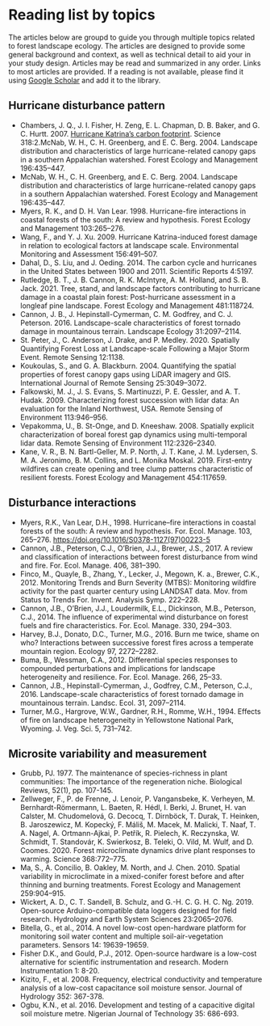 # Reading list by topics

The articles below are groupd to guide you through multiple topics related to forest landscape ecology. The articles are designed to provide some general background and context, as well as technical detail to aid your in your study design. Articles may be read and summarized in any order. Links to most articles are provided. If a reading is not available, please find it using [Google Scholar](scholar.google.com) and add it to the library.

## Hurricane disturbance pattern
- Chambers, J. Q., J. I. Fisher, H. Zeng, E. L. Chapman, D. B. Baker, and G. C. Hurtt. 2007. [Hurricane Katrina’s carbon footprint](../libray/Chambers%20et%20al.%20-%202007%20-%20Hurricane%20Katrina's%20carbon%20footprint.pdf). Science 318:2.McNab, W. H., C. H. Greenberg, and E. C. Berg. 2004. Landscape distribution and characteristics of large hurricane-related canopy gaps in a southern Appalachian watershed. Forest Ecology and Management 196:435–447.
- McNab, W. H., C. H. Greenberg, and E. C. Berg. 2004. Landscape distribution and characteristics of large hurricane-related canopy gaps in a southern Appalachian watershed. Forest Ecology and Management 196:435–447.
- Myers, R. K., and D. H. Van Lear. 1998. Hurricane-fire interactions in coastal forests of the south: A review and hypothesis. Forest Ecology and Management 103:265–276.
- Wang, F., and Y. J. Xu. 2009. Hurricane Katrina-induced forest damage in relation to ecological factors at landscape scale. Environmental Monitoring and Assessment 156:491–507.
- Dahal, D., S. Liu, and J. Oeding. 2014. The carbon cycle and hurricanes in the United States between 1900 and 2011. Scientific Reports 4:5197.
- Rutledge, B. T., J. B. Cannon, R. K. McIntyre, A. M. Holland, and S. B. Jack. 2021. Tree, stand, and landscape factors contributing to hurricane damage in a coastal plain forest: Post-hurricane assessment in a longleaf pine landscape. Forest Ecology and Management 481:118724.
- Cannon, J. B., J. Hepinstall-Cymerman, C. M. Godfrey, and C. J. Peterson. 2016. Landscape-scale characteristics of forest tornado damage in mountainous terrain. Landscape Ecology 31:2097–2114.
- St. Peter, J., C. Anderson, J. Drake, and P. Medley. 2020. Spatially Quantifying Forest Loss at Landscape-scale Following a Major Storm Event. Remote Sensing 12:1138.
- Koukoulas, S., and G. A. Blackburn. 2004. Quantifying the spatial properties of forest canopy gaps using LiDAR imagery and GIS. International Journal of Remote Sensing 25:3049–3072.
- Falkowski, M. J., J. S. Evans, S. Martinuzzi, P. E. Gessler, and A. T. Hudak. 2009. Characterizing forest succession with lidar data: An evaluation for the Inland Northwest, USA. Remote Sensing of Environment 113:946–956.
- Vepakomma, U., B. St-Onge, and D. Kneeshaw. 2008. Spatially explicit characterization of boreal forest gap dynamics using multi-temporal lidar data. Remote Sensing of Environment 112:2326–2340.
- Kane, V. R., B. N. Bartl-Geller, M. P. North, J. T. Kane, J. M. Lydersen, S. M. A. Jeronimo, B. M. Collins, and L. Monika Moskal. 2019. First-entry wildfires can create opening and tree clump patterns characteristic of resilient forests. Forest Ecology and Management 454:117659.

## Disturbance interactions 

- Myers, R.K., Van Lear, D.H., 1998. Hurricane–fire interactions in coastal forests of the south: A review and hypothesis. For. Ecol. Manage. 103, 265–276. https://doi.org/10.1016/S0378-1127(97)00223-5
- Cannon, J.B., Peterson, C.J., O’Brien, J.J., Brewer, J.S., 2017. A review and classification of interactions between forest disturbance from wind and fire. For. Ecol. Manage. 406, 381–390.
- Finco, M., Quayle, B., Zhang, Y., Lecker, J., Megown, K. a., Brewer, C.K., 2012. Monitoring Trends and Burn Severity (MTBS): Monitoring wildfire activity for the past quarter century using LANDSAT data. Mov. from Status to Trends For. Invent. Analysis Symp. 222–228.
- Cannon, J.B., O’Brien, J.J., Loudermilk, E.L., Dickinson, M.B., Peterson, C.J., 2014. The influence of experimental wind disturbance on forest fuels and fire characteristics. For. Ecol. Manage. 330, 294–303.
- Harvey, B.J., Donato, D.C., Turner, M.G., 2016. Burn me twice, shame on who? Interactions between successive forest fires across a temperate mountain region. Ecology 97, 2272–2282.
- Buma, B., Wessman, C.A., 2012. Differential species responses to compounded perturbations and implications for landscape heterogeneity and resilience. For. Ecol. Manage. 266, 25–33.
- Cannon, J.B., Hepinstall-Cymerman, J., Godfrey, C.M., Peterson, C.J., 2016. Landscape-scale characteristics of forest tornado damage in mountainous terrain. Landsc. Ecol. 31, 2097–2114.
- Turner, M.G., Hargrove, W.W., Gardner, R.H., Romme, W.H., 1994. Effects of fire on landscape heterogeneity in Yellowstone National Park, Wyoming. J. Veg. Sci. 5, 731–742.

## Microsite variability and measurement
- Grubb, PJ. 1977. The maintenance of species-richness in plant communities: The importance of the regeneration niche. Biological Reviews, 52(1), pp. 107-145.
- Zellweger, F., P. de Frenne, J. Lenoir, P. Vangansbeke, K. Verheyen, M. Bernhardt-Römermann, L. Baeten, R. Hédl, I. Berki, J. Brunet, H. van Calster, M. Chudomelová, G. Decocq, T. Dirnböck, T. Durak, T. Heinken, B. Jaroszewicz, M. Kopecký, F. Máliš, M. Macek, M. Malicki, T. Naaf, T. A. Nagel, A. Ortmann-Ajkai, P. Petřík, R. Pielech, K. Reczynska, W. Schmidt, T. Standovár, K. Swierkosz, B. Teleki, O. Vild, M. Wulf, and D. Coomes. 2020. Forest microclimate dynamics drive plant responses to warming. Science 368:772–775.
- Ma, S., A. Concilio, B. Oakley, M. North, and J. Chen. 2010. Spatial variability in microclimate in a mixed-conifer forest before and after thinning and burning treatments. Forest Ecology and Management 259:904–915.
- Wickert, A. D., C. T. Sandell, B. Schulz, and G.-H. C. G. H. C. Ng. 2019. Open-source Arduino-compatible data loggers designed for field research. Hydrology and Earth System Sciences 23:2065–2076.
- Bitella, G., et al., 2014. A novel low-cost open-hardware platform for monitoring soil water content and multiple soil-air-vegetation parameters. Sensors 14: 19639-19659.
- Fisher D.K., and Gould, P.J., 2012. Open-source hardware is a low-cost alternative for scientific instrumentation and research. Modern Instrumentation 1: 8-20.
- Kizito, F., et al. 2008. Frequency, electrical conductivity and temperature analysis of a low-cost capacitance soil moisture sensor. Journal of Hydrology 352: 367-378.
- Ogbu, K.N., et al. 2016. Development and testing of a capacitive digital soil moisture metre. Nigerian Journal of Technology 35: 686-693.

